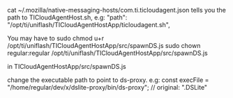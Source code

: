 cat ~/.mozilla/native-messaging-hosts/com.ti.ticloudagent.json
tells you the path to TICloudAgentHost.sh, e.g:
  "path": "/opt/ti/uniflash/TICloudAgentHostApp/ticloudagent.sh",

You may have to
sudo chmod u+r /opt/ti/uniflash/TICloudAgentHostApp/src/spawnDS.js 
sudo chown regular:regular /opt/ti/uniflash/TICloudAgentHostApp/src/spawnDS.js 

in TICloudAgentHostApp/src/spawnDS.js

change the executable path to point to ds-proxy.
e.g:
const execFile = "/home/regular/dev/x/dslite-proxy/bin/ds-proxy"; // original: ".DSLite" 


